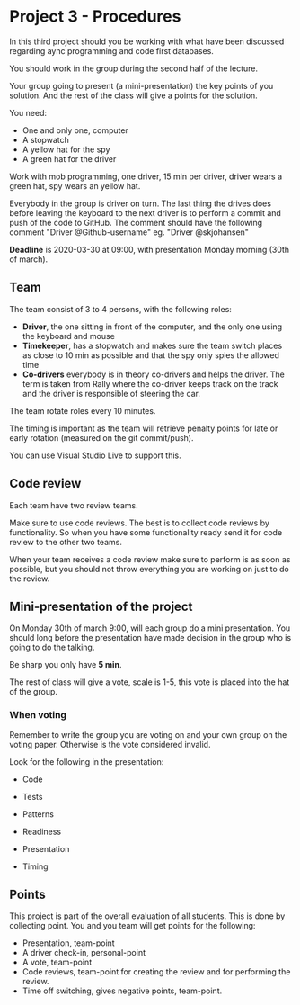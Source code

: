 # Project 3 - Procedures
In this third project should you be working with what have been discussed regarding aync programming and code first databases.

You should work in the group during the second half of the lecture.

Your group going to present (a mini-presentation) the key points of you solution. And the rest of the class will give a points for the solution.

You need:

* One and only one, computer
* A stopwatch
* A yellow hat for the spy
* A green hat for the driver

Work with mob programming, one driver, 15 min per driver, driver wears a green hat, spy wears an yellow hat.

Everybody in the group is driver on turn. The last thing the drives does before leaving the keyboard to the next driver is to perform a commit and push of the code to GitHub. The comment should have the following comment "Driver @Github-username" eg. "Driver @skjohansen"

**Deadline** is 2020-03-30 at 09:00, with presentation Monday morning (30th of march).

## Team

The team consist of 3 to 4 persons, with the following roles:

- **Driver**, the one sitting in front of the computer, and the only one using the keyboard and mouse
- **Timekeeper**, has a stopwatch and makes sure the team switch places as close to 10 min as possible and that the spy only spies the allowed time
- **Co-drivers** everybody is in theory co-drivers and helps the driver. The term is taken from Rally where the co-driver keeps track on the track and the driver is responsible of steering the car.

The team rotate roles every 10 minutes.

The timing is important as the team will retrieve penalty points for late or early rotation (measured on the git commit/push).

You can use Visual Studio Live to support this.

## Code review

Each team have two review teams.

Make sure to use code reviews. The best is to collect code reviews by functionality. So when you have some functionality ready send it for code review to the other two teams.

When your team receives a code review make sure to perform is as soon as possible, but you should not throw everything you are working on just to do the review.

## Mini-presentation of the project

On Monday 30th of march 9:00, will each group do a mini presentation. You should long before the presentation have made decision in the group who is going to do the talking.

Be sharp you only have **5 min**.

The rest of class will give a vote, scale is 1-5, this vote is placed into the hat of the group.

### When voting

Remember to write the group you are voting on and your own group on the voting paper. Otherwise is the vote considered invalid.

Look for the following in the presentation:

- Code
- Tests
- Patterns
- Readiness
- Presentation

- Timing

## Points

This project is part of the overall evaluation of all students. This is done by collecting point. You and you team will get points for the following:

- Presentation, team-point
- A driver check-in, personal-point
- A vote, team-point
- Code reviews, team-point for creating the review and for performing the review.
- Time off switching, gives negative points, team-point.